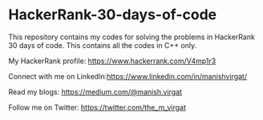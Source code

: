 # HackerRank-30-days-of-code
This repository contains my codes for solving the problems in HackerRank 30 days of code. This contains all the codes in C++ only.







My HackerRank profile: https://www.hackerrank.com/V4mp1r3

Connect with me on LinkedIn:https://www.linkedin.com/in/manishvirgat/

Read my blogs: https://medium.com/@manish.virgat

Follow me on Twitter: https://twitter.com/the_m_virgat
